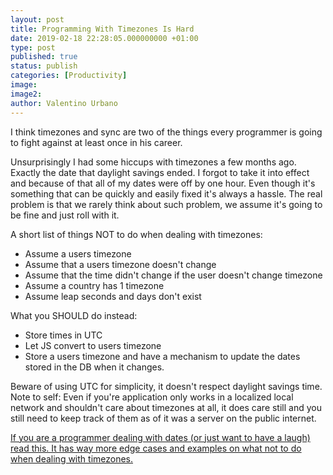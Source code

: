 ```yaml
---
layout: post
title: Programming With Timezones Is Hard
date: 2019-02-18 22:28:05.000000000 +01:00
type: post
published: true
status: publish
categories: [Productivity]
image:
image2:
author: Valentino Urbano
---
```


I think timezones and sync are two of the things every programmer is going to fight against at least once in his career.

Unsurprisingly I had some hiccups with timezones a few months ago. Exactly the date that daylight savings ended. I forgot to take it into effect and because of that all of my dates were off by one hour. Even though it's something that can be quickly and easily fixed it's always a hassle. The real problem is that we rarely think about such problem, we assume it's going to be fine and just roll with it.

A short list of things NOT to do when dealing with timezones:

- Assume a users timezone
- Assume that a users timezone doesn't change
- Assume that the time didn't change if the user doesn't change timezone
- Assume a country has 1 timezone
- Assume leap seconds and days don't exist

What you SHOULD do instead:

- Store times in UTC
- Let JS convert to users timezone
- Store a users timezone and have a mechanism to update the dates stored in the DB when it changes.

Beware of using UTC for simplicity, it doesn't respect daylight savings time. Note to self: Even if you're application only works in a localized local network and shouldn't care about timezones at all, it does care still and you still need to keep track of them as of it was a server on the public internet.

[If you are a programmer dealing with dates (or just want to have a laugh) read this. It has way more edge cases and examples on what not to do when dealing with timezones.][0]

[0]: http://www.creativedeletion.com/2015/01/28/falsehoods-programmers-date-time-zones.html
